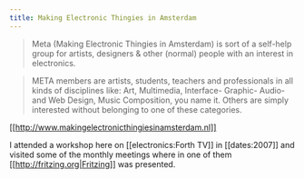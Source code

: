 ```yaml
---
title: Making Electronic Thingies in Amsterdam
---
```


<blockquote>Meta (Making Electronic Thingies in Amsterdam) is sort of a self-help group for artists, designers & other (normal) people with an interest in electronics.</blockquote>

<blockquote>META members are artists, students, teachers and professionals in all kinds of disciplines like: Art, Multimedia, Interface- Graphic- Audio- and Web Design, Music Composition, you name it.
Others are simply interested without belonging to one of these categories.</blockquote> 

[[http://www.makingelectronicthingiesinamsterdam.nl]]

I attended a workshop here on [[electronics:Forth TV]] in [[dates:2007]] and visited some of the monthly meetings where in one of them [[http://fritzing.org|Fritzing]] was presented.

